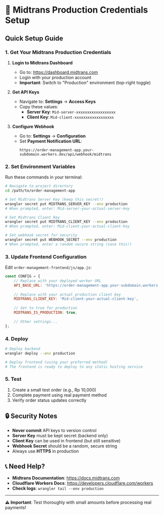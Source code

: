 # 🔐 Midtrans Production Credentials Setup

## Quick Setup Guide

### 1. Get Your Midtrans Production Credentials

1. **Login to Midtrans Dashboard**
   - Go to: https://dashboard.midtrans.com
   - Login with your production account
   - **Important**: Switch to "Production" environment (top-right toggle)

2. **Get API Keys**
   - Navigate to: **Settings** → **Access Keys**
   - Copy these values:
     - **Server Key**: `Mid-server-xxxxxxxxxxxxxxxxxx`
     - **Client Key**: `Mid-client-xxxxxxxxxxxxxxxxxx`

3. **Configure Webhook**
   - Go to: **Settings** → **Configuration**
   - Set **Payment Notification URL**: 
     ```
     https://order-management-app.your-subdomain.workers.dev/api/webhook/midtrans
     ```

### 2. Set Environment Variables

Run these commands in your terminal:

```bash
# Navigate to project directory
cd /path/to/order-management-app

# Set Midtrans Server Key (keep this secret!)
wrangler secret put MIDTRANS_SERVER_KEY --env production
# When prompted, enter: Mid-server-your-actual-server-key

# Set Midtrans Client Key
wrangler secret put MIDTRANS_CLIENT_KEY --env production  
# When prompted, enter: Mid-client-your-actual-client-key

# Set webhook secret for security
wrangler secret put WEBHOOK_SECRET --env production
# When prompted, enter a random secure string (save this!)
```

### 3. Update Frontend Configuration

Edit `order-management-frontend/js/app.js`:

```javascript
const CONFIG = {
    // Replace with your deployed worker URL
    API_BASE_URL: 'https://order-management-app.your-subdomain.workers.dev',
    
    // Replace with your actual production client key
    MIDTRANS_CLIENT_KEY: 'Mid-client-your-actual-client-key',
    
    // Set to true for production
    MIDTRANS_IS_PRODUCTION: true,
    
    // Other settings...
};
```

### 4. Deploy

```bash
# Deploy backend
wrangler deploy --env production

# Deploy frontend (using your preferred method)
# The frontend is ready to deploy to any static hosting service
```

### 5. Test

1. Create a small test order (e.g., Rp 10,000)
2. Complete payment using real payment method
3. Verify order status updates correctly

## 🔒 Security Notes

- **Never commit** API keys to version control
- **Server Key** must be kept secret (backend only)
- **Client Key** can be used in frontend (but still sensitive)
- **Webhook Secret** should be a random, secure string
- Always use **HTTPS** in production

## 📞 Need Help?

- **Midtrans Documentation**: https://docs.midtrans.com
- **Cloudflare Workers Docs**: https://developers.cloudflare.com/workers
- **Check logs**: `wrangler tail --env production`

---

**⚠️ Important**: Test thoroughly with small amounts before processing real payments!

